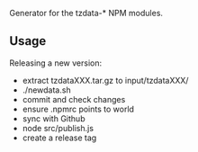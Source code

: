 
Generator for the tzdata-* NPM modules.


## Usage
Releasing a new version:

- extract tzdataXXX.tar.gz to input/tzdataXXX/
- ./newdata.sh
- commit and check changes
- ensure .npmrc points to world
- sync with Github
- node src/publish.js
- create a release tag
